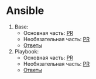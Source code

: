 # Ansible

1. Base:
    - Основная часть: [PR](https://github.com/vigntom/ansible-homeworks/pull/1)
    - Необязательная часть: [PR](https://github.com/vigntom/ansible-homeworks/pull/2)
    - [Ответы](./08-ansible-01-base/README.md)
2. Playbook:
    - Основная часть: [PR](https://github.com/vigntom/ansible-homeworks/pull/3)
    - Необязательная часть: [PR](https://github.com/vigntom/ansible-homeworks/pull/4)
    - [Ответы](./08-ansible-02-playbook/README.md)
